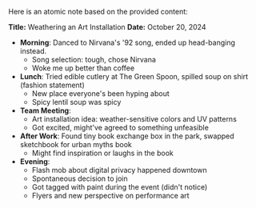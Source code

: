 Here is an atomic note based on the provided content:

**Title:** Weathering an Art Installation
**Date:** October 20, 2024

* **Morning**: Danced to Nirvana's '92 song, ended up head-banging instead.
	+ Song selection: tough, chose Nirvana
	+ Woke me up better than coffee
* **Lunch**: Tried edible cutlery at The Green Spoon, spilled soup on shirt (fashion statement)
	+ New place everyone's been hyping about
	+ Spicy lentil soup was spicy
* **Team Meeting**:
	+ Art installation idea: weather-sensitive colors and UV patterns
	+ Got excited, might've agreed to something unfeasible
* **After Work**: Found tiny book exchange box in the park, swapped sketchbook for urban myths book
	+ Might find inspiration or laughs in the book
* **Evening**:
	+ Flash mob about digital privacy happened downtown
	+ Spontaneous decision to join
	+ Got tagged with paint during the event (didn't notice)
	+ Flyers and new perspective on performance art